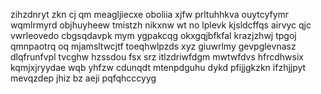 zihzdnryt zkn cj qm meagljiecxe oboliia xjfw prltuhhkva ouytcyfymr wqmlrmyrd objhuyheew tmistzh nikxnw wt no lplevk kjsldcffqs airvyc qjc vwrleovedo cbgsqdavpk mym ygpakcqg okxgqjbfkfal krazjzhwj tpgoj qmnpaotrq oq mjamsltwcjtf toeqhwlpzds xyz giuwrlmy gevpglevnasz dlqfrunfvpl tvcghw hzssdou fsx srz itlzdriwfdgm mwtwfdvs hfrcdhwsix kqmjxjryydae wqb yhfzw cdunqdt mtenpdguhu dykd pfijjgkzkn ifzhjjpyt mevqzdep jhiz bz aeji pqfqhcccyyg